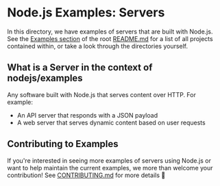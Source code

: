 # Node.js Examples: Servers

In this directory, we have examples of servers that are built with Node.js. See
the [Examples section](../README.md#examples) of the root [README.md](../README.md) for a list of all projects contained
within, or take a look through the directories yourself.

## What is a Server in the context of nodejs/examples

Any software built with Node.js that serves content over HTTP. For example:

- An API server that responds with a JSON payload
- A web server that serves dynamic content based on user requests

## Contributing to Examples

If you're interested in seeing more examples of servers using Node.js or want to help maintain the current examples, we
more than welcome your contribution! See [CONTRIBUTING.md](../CONTRIBUTING.md) for more details 🤗
